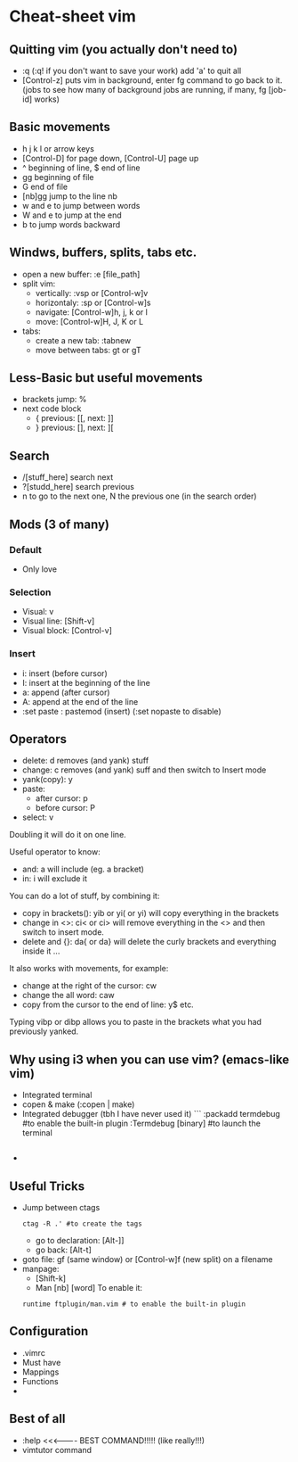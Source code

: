 Cheat-sheet vim
===============

## Quitting vim (you actually don't need to)
- :q (:q! if you don't want to save your work) add 'a' to quit all
- [Control-z] puts vim in background, enter fg command to go back to it. (jobs to see
  how many of background jobs are running, if many, fg [job-id] works)

## Basic movements
- h j k l or arrow keys
- [Control-D] for page down, [Control-U] page up
- ^ beginning of line, $ end of line
- gg beginning of file
- G end of file
- [nb]gg jump to the line nb
- w and e to jump between words
- W and e to jump at the end
- b to jump words backward

## Windws, buffers, splits, tabs etc.
- open a new buffer: :e [file_path]
- split vim:
   - vertically: :vsp or [Control-w]v
   - horizontaly: :sp or [Control-w]s
   - navigate: [Control-w]h, j, k or l
   - move: [Control-w]H, J, K or L
- tabs:
   - create a new tab: :tabnew
   - move between tabs: gt or gT

## Less-Basic but useful movements
- brackets jump: %
- next code block
   - { previous: [[, next: ]]
   - } previous: [], next: ][

## Search
- /[stuff_here] search next
- ?[studd_here] search previous
- n to go to the next one, N the previous one (in the search order)

## Mods (3 of many)
### Default
- Only love

### Selection
- Visual: v
- Visual line: [Shift-v]
- Visual block: [Control-v]

### Insert
- i: insert (before cursor)
- I: insert at the beginning of the line
- a: append (after cursor)
- A: append at the end of the line
- :set paste : pastemod (insert) (:set nopaste to disable)

## Operators
- delete: d removes (and yank) stuff
- change: c removes (and yank) suff and then switch to Insert mode
- yank(copy): y
- paste:
   - after cursor: p
   - before cursor: P
- select: v

Doubling it will do it on one line.

Useful operator to know:
- and: a will include (eg. a bracket)
- in: i will exclude it

You can do a lot of stuff, by combining it:
- copy in brackets(): yib or yi( or yi) will copy everything in the brackets
- change in <>: ci< or ci> will remove everything in the <> and then switch to
  insert mode.
- delete and {}: da{ or da} will delete the curly brackets and everything
  inside it
...

It also works with movements, for example:
- change at the right of the cursor: cw
- change the all word: caw
- copy from the cursor to the end of line: y$
etc.

Typing vibp or dibp allows you to paste in the brackets what you had previously
yanked.

## Why using i3 when you can use vim? (emacs-like vim)
- Integrated terminal
- copen & make (:copen | make)
- Integrated debugger (tbh I have never used it)
      ```
   :packadd termdebug #to enable the built-in plugin
   :Termdebug [binary] #to launch the terminal
   ```
-
## Useful Tricks
- Jump between ctags
   ```
   ctag -R .' #to create the tags
   ```
   - go to declaration: [Alt-]]
   - go back: [Alt-t]
- goto file: gf (same window) or [Control-w]f (new split) on a filename
- manpage:
   - [Shift-k]
   - Man [nb] [word] To enable it:
   ```
   runtime ftplugin/man.vim # to enable the built-in plugin
   ```

## Configuration
- .vimrc
- Must have
- Mappings
- Functions
-
## Best of all
- :help <<<---- BEST COMMAND!!!!! (like really!!!)
- vimtutor command
